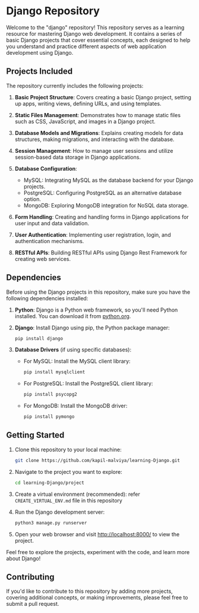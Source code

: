 # Django Repository

Welcome to the "django" repository! This repository serves as a learning resource for mastering Django 
web development. It contains a series of basic Django projects that cover essential concepts, each designed to 
help you understand and practice different aspects of web application development using Django.

## Projects Included

The repository currently includes the following projects:

1. **Basic Project Structure**: Covers creating a basic Django project, setting up apps, writing views, defining URLs, and using templates.

2. **Static Files Management**: Demonstrates how to manage static files such as CSS, JavaScript, and images in a Django project.

3. **Database Models and Migrations**: Explains creating models for data structures, making migrations, and interacting with the database.

4. **Session Management**: How to manage user sessions and utilize session-based data storage in Django applications.

5. **Database Configuration**:
   - MySQL: Integrating MySQL as the database backend for your Django projects.
   - PostgreSQL: Configuring PostgreSQL as an alternative database option.
   - MongoDB: Exploring MongoDB integration for NoSQL data storage.

6. **Form Handling**: Creating and handling forms in Django applications for user input and data validation.

7. **User Authentication**: Implementing user registration, login, and authentication mechanisms.

8. **RESTful APIs**: Building RESTful APIs using Django Rest Framework for creating web services.



## Dependencies

Before using the Django projects in this repository, make sure you have the following dependencies installed:

1. **Python**: Django is a Python web framework, so you'll need Python installed. You can download it from [python.org](https://www.python.org/downloads/).

2. **Django**: Install Django using pip, the Python package manager:
   ```bash
   pip install django
   ```

3. **Database Drivers** (if using specific databases):
   - For MySQL: Install the MySQL client library:
     ```bash
     pip install mysqlclient
     ```
   - For PostgreSQL: Install the PostgreSQL client library:
     ```bash
     pip install psycopg2
     ```
   - For MongoDB: Install the MongoDB driver:
     ```bash
     pip install pymongo
     ```

## Getting Started

1. Clone this repository to your local machine:
   ```bash
   git clone https://github.com/kapil-malviya/learning-Django.git
   ```

2. Navigate to the project you want to explore:
   ```bash
   cd learning-Django/project
   ```

3. Create a virtual environment (recommended):
    refer ``` CREATE_VIRTUAL_ENV.md ``` file in this repository 


4. Run the Django development server:
   ```bash
   python3 manage.py runserver
   ```

5. Open your web browser and visit [http://localhost:8000/](http://localhost:8000/) to view the project.

Feel free to explore the projects, experiment with the code, and learn more about Django!

## Contributing

If you'd like to contribute to this repository by adding more projects, covering additional concepts, or making improvements, 
please feel free to submit a pull request.

